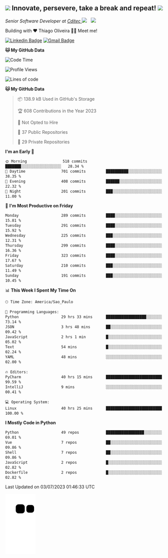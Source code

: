 <h2><img src="https://emojis.slackmojis.com/emojis/images/1531849430/4246/blob-sunglasses.gif?1531849430" width="30"/> Innovate, persevere, take a break and repeat! <img src="https://media.giphy.com/media/12oufCB0MyZ1Go/giphy.gif" width="50"></h2>
<img align='right' src="https://media.giphy.com/media/M9gbBd9nbDrOTu1Mqx/giphy.gif" width="230">
<p><em>Senior Software Developer at <a href="https://www.cditec.com.br/">Cditec
</a><img src="https://media.giphy.com/media/WUlplcMpOCEmTGBtBW/giphy.gif" width="30"> 
</em></p>



Building with ❤️ Thiago Oliveira 👋🏽 Meet me!

[![Linkedin Badge](https://img.shields.io/badge/-Thiago-blue?style=flat-square&logo=Linkedin&logoColor=white&link=https://www.linkedin.com/in/tgmarinho/)](https://www.linkedin.com/in/thiagoceconelo/) 
[![Gmail Badge](https://img.shields.io/badge/-thiceconelo@gmail.com-c14438?style=flat-square&logo=Gmail&logoColor=white&link=mailto:thiceconelo@gmail.com)](mailto:thiceconelo@gmail.com)

</em></p>

<!-- <span style="height ">
![Anurag's GitHub stats](https://github-readme-stats.vercel.app/api?username=arthurspk&show_icons=true&theme=tokyonight)
</span> -->

**🐱 My GitHub Data** 
<!--START_SECTION:waka-->
![Code Time](http://img.shields.io/badge/Code%20Time-218%20hrs%2036%20mins-blue)

![Profile Views](http://img.shields.io/badge/Profile%20Views-60-blue)

![Lines of code](https://img.shields.io/badge/From%20Hello%20World%20I%27ve%20Written-2.9%20million%20lines%20of%20code-blue)

**🐱 My GitHub Data** 

> 📦 138.9 kB Used in GitHub's Storage 
 > 
> 🏆 608 Contributions in the Year 2023
 > 
> 🚫 Not Opted to Hire
 > 
> 📜 37 Public Repositories 
 > 
> 🔑 29 Private Repositories 
 > 
**I'm an Early 🐤** 

```text
🌞 Morning                518 commits         ███████░░░░░░░░░░░░░░░░░░   28.34 % 
🌆 Daytime                701 commits         ██████████░░░░░░░░░░░░░░░   38.35 % 
🌃 Evening                408 commits         ██████░░░░░░░░░░░░░░░░░░░   22.32 % 
🌙 Night                  201 commits         ███░░░░░░░░░░░░░░░░░░░░░░   11.00 % 
```
📅 **I'm Most Productive on Friday** 

```text
Monday                   289 commits         ████░░░░░░░░░░░░░░░░░░░░░   15.81 % 
Tuesday                  291 commits         ████░░░░░░░░░░░░░░░░░░░░░   15.92 % 
Wednesday                225 commits         ███░░░░░░░░░░░░░░░░░░░░░░   12.31 % 
Thursday                 299 commits         ████░░░░░░░░░░░░░░░░░░░░░   16.36 % 
Friday                   323 commits         ████░░░░░░░░░░░░░░░░░░░░░   17.67 % 
Saturday                 210 commits         ███░░░░░░░░░░░░░░░░░░░░░░   11.49 % 
Sunday                   191 commits         ███░░░░░░░░░░░░░░░░░░░░░░   10.45 % 
```


📊 **This Week I Spent My Time On** 

```text
🕑︎ Time Zone: America/Sao_Paulo

💬 Programming Languages: 
Python                   29 hrs 33 mins      ██████████████████░░░░░░░   73.14 % 
JSON                     3 hrs 48 mins       ██░░░░░░░░░░░░░░░░░░░░░░░   09.42 % 
JavaScript               2 hrs 1 min         █░░░░░░░░░░░░░░░░░░░░░░░░   05.02 % 
Text                     54 mins             █░░░░░░░░░░░░░░░░░░░░░░░░   02.24 % 
YAML                     48 mins             ░░░░░░░░░░░░░░░░░░░░░░░░░   02.00 % 

🔥 Editors: 
PyCharm                  40 hrs 15 mins      █████████████████████████   99.59 % 
IntelliJ                 9 mins              ░░░░░░░░░░░░░░░░░░░░░░░░░   00.41 % 

💻 Operating System: 
Linux                    40 hrs 25 mins      █████████████████████████   100.00 % 
```

**I Mostly Code in Python** 

```text
Python                   49 repos            █████████████████░░░░░░░░   69.01 % 
Vue                      7 repos             ██░░░░░░░░░░░░░░░░░░░░░░░   09.86 % 
Shell                    7 repos             ██░░░░░░░░░░░░░░░░░░░░░░░   09.86 % 
JavaScript               2 repos             █░░░░░░░░░░░░░░░░░░░░░░░░   02.82 % 
Dockerfile               2 repos             █░░░░░░░░░░░░░░░░░░░░░░░░   02.82 % 
```




 Last Updated on 03/07/2023 01:46:33 UTC
<!--END_SECTION:waka-->

![Snake animation](https://github.com/rafaballerini/rafaballerini/blob/output/github-contribution-grid-snake.svg)


<!---
ceconelo/ceconelo is a ✨ special ✨ repository because its `README.md` (this file) appears on your GitHub profile.
You can click the Preview link to take a look at your changes.
--->
